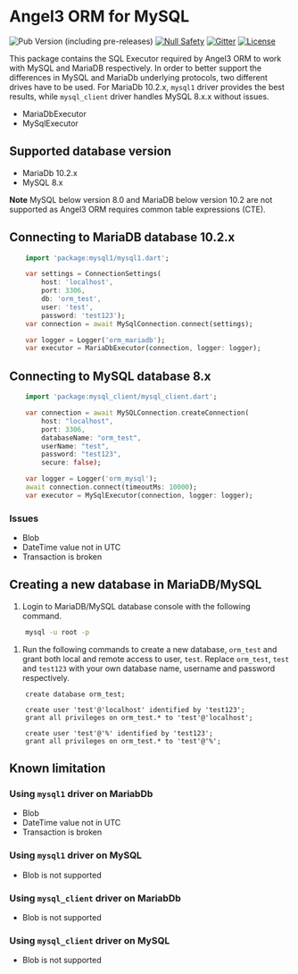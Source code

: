 # Angel3 ORM for MySQL

![Pub Version (including pre-releases)](https://img.shields.io/pub/v/angel3_orm_mysql?include_prereleases)
[![Null Safety](https://img.shields.io/badge/null-safety-brightgreen)](https://dart.dev/null-safety)
[![Gitter](https://img.shields.io/gitter/room/angel_dart/discussion)](https://gitter.im/angel_dart/discussion)
[![License](https://img.shields.io/github/license/dukefirehawk/angel)](https://github.com/dukefirehawk/angel/tree/master/packages/orm/angel_orm_mysql/LICENSE)

This package contains the SQL Executor required by Angel3 ORM to work with MySQL and MariaDB respectively. In order to better support the differences in MySQL and MariaDb underlying protocols, two different drives have to be used. For MariaDb 10.2.x, `mysql1` driver provides the best results, while `mysql_client` driver handles MySQL 8.x.x without issues.

* MariaDbExecutor
* MySqlExecutor

## Supported database version

* MariaDb 10.2.x
* MySQL 8.x

**Note** MySQL below version 8.0 and MariaDB below version 10.2 are not supported as Angel3 ORM requires common table expressions (CTE).

## Connecting to MariaDB database 10.2.x

```dart
    import 'package:mysql1/mysql1.dart';

    var settings = ConnectionSettings(
        host: 'localhost',
        port: 3306,
        db: 'orm_test',
        user: 'test',
        password: 'test123');
    var connection = await MySqlConnection.connect(settings);

    var logger = Logger('orm_mariadb');
    var executor = MariaDbExecutor(connection, logger: logger);
```

## Connecting to MySQL database 8.x

```dart
    import 'package:mysql_client/mysql_client.dart';

    var connection = await MySQLConnection.createConnection(
        host: "localhost",
        port: 3306,
        databaseName: "orm_test",
        userName: "test",
        password: "test123",
        secure: false);

    var logger = Logger('orm_mysql');
    await connection.connect(timeoutMs: 10000);
    var executor = MySqlExecutor(connection, logger: logger);
```

### Issues

* Blob
* DateTime value not in UTC
* Transaction is broken

## Creating a new database in MariaDB/MySQL

1. Login to MariaDB/MySQL database console with the following command.

```bash
    mysql -u root -p
```

1. Run the following commands to create a new database, `orm_test` and grant both local and remote access to user, `test`. Replace `orm_test`, `test` and `test123` with your own database name, username and password respectively.

```mysql
    create database orm_test;
    
    create user 'test'@'localhost' identified by 'test123';
    grant all privileges on orm_test.* to 'test'@'localhost';

    create user 'test'@'%' identified by 'test123';
    grant all privileges on orm_test.* to 'test'@'%';
```

## Known limitation

### Using `mysql1` driver on MariabDb

* Blob
* DateTime value not in UTC
* Transaction is broken

### Using `mysql1` driver on MySQL

* Blob is not supported

### Using `mysql_client` driver on MariabDb

* Blob is not supported

### Using `mysql_client` driver on MySQL

* Blob is not supported
